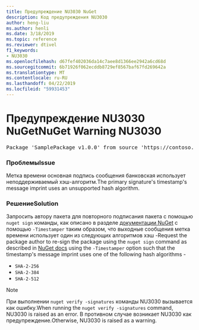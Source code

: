 ```yaml
---
title: Предупреждение NU3030 NuGet
description: Код предупреждения NU3030
author: heng-liu
ms.author: henli
ms.date: 3/18/2019
ms.topic: reference
ms.reviewer: dtivel
f1_keywords:
- NU3030
ms.openlocfilehash: d67fef402036da14c7aee8d1366ee2942a6cd68d
ms.sourcegitcommit: 6b71926f062ecddb8729ef8567baf67fd269642a
ms.translationtype: MT
ms.contentlocale: ru-RU
ms.lasthandoff: 04/22/2019
ms.locfileid: "59931453"
---
```

# <a name="nuget-warning-nu3030"></a><span data-ttu-id="175fa-103">Предупреждение NU3030 NuGet</span><span class="sxs-lookup"><span data-stu-id="175fa-103">NuGet Warning NU3030</span></span>

<pre>Package 'SamplePackage v1.0.0' from source 'https://contoso.com/index.json': The primary signature's timestamp's message imprint uses an unsupported hash algorithm.</pre>

### <a name="issue"></a><span data-ttu-id="175fa-104">Проблемы</span><span class="sxs-lookup"><span data-stu-id="175fa-104">Issue</span></span>

<span data-ttu-id="175fa-105">Метка времени основная подпись сообщения банковская использует неподдерживаемый хэш-алгоритм.</span><span class="sxs-lookup"><span data-stu-id="175fa-105">The primary signature's timestamp's message imprint uses an unsupported hash algorithm.</span></span>  


### <a name="solution"></a><span data-ttu-id="175fa-106">Решение</span><span class="sxs-lookup"><span data-stu-id="175fa-106">Solution</span></span>

<span data-ttu-id="175fa-107">Запросить автору пакета для повторного подписания пакета с помощью `nuget sign` команды, как описано в разделе [документации NuGet](https://docs.microsoft.com/en-us/nuget/create-packages/sign-a-package) с помощью `-Timestamper` таким образом, что выходные сообщения метка времени использует один из следующих алгоритмов хэш -</span><span class="sxs-lookup"><span data-stu-id="175fa-107">Request the package author to re-sign the package using the `nuget sign` command as described in [NuGet docs](https://docs.microsoft.com/en-us/nuget/create-packages/sign-a-package) using the `-Timestamper` option such that the timestamp's message imprint uses one of the following hash algorithms -</span></span>
* `SHA-2-256`
* `SHA-2-384`
* `SHA-2-512`


> [!Note]
> <span data-ttu-id="175fa-108">При выполнении `nuget verify -signatures` команды NU3030 вызывается как ошибку.</span><span class="sxs-lookup"><span data-stu-id="175fa-108">When running the `nuget verify -signatures` command, NU3030 is raised as an error.</span></span> <span data-ttu-id="175fa-109">В противном случае возникает NU3030 как предупреждение.</span><span class="sxs-lookup"><span data-stu-id="175fa-109">Otherwise, NU3030 is raised as a warning.</span></span>
